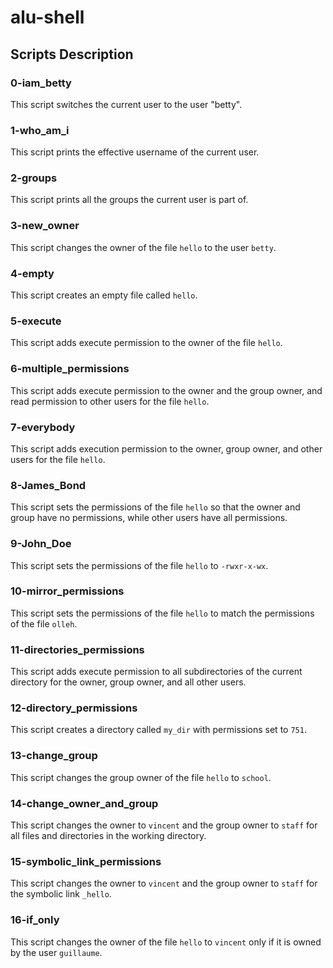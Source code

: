 # alu-shell

## Scripts Description

### 0-iam_betty
This script switches the current user to the user "betty".

### 1-who_am_i
This script prints the effective username of the current user.

### 2-groups
This script prints all the groups the current user is part of.

### 3-new_owner
This script changes the owner of the file `hello` to the user `betty`.

### 4-empty
This script creates an empty file called `hello`.

### 5-execute
This script adds execute permission to the owner of the file `hello`.

### 6-multiple_permissions
This script adds execute permission to the owner and the group owner, and read permission to other users for the file `hello`.

### 7-everybody
This script adds execution permission to the owner, group owner, and other users for the file `hello`.

### 8-James_Bond
This script sets the permissions of the file `hello` so that the owner and group have no permissions, while other users have all permissions.

### 9-John_Doe
This script sets the permissions of the file `hello` to `-rwxr-x-wx`.

### 10-mirror_permissions
This script sets the permissions of the file `hello` to match the permissions of the file `olleh`.

### 11-directories_permissions
This script adds execute permission to all subdirectories of the current directory for the owner, group owner, and all other users.

### 12-directory_permissions
This script creates a directory called `my_dir` with permissions set to `751`.

### 13-change_group
This script changes the group owner of the file `hello` to `school`.

### 14-change_owner_and_group
This script changes the owner to `vincent` and the group owner to `staff` for all files and directories in the working directory.

### 15-symbolic_link_permissions
This script changes the owner to `vincent` and the group owner to `staff` for the symbolic link `_hello`.

### 16-if_only
This script changes the owner of the file `hello` to `vincent` only if it is owned by the user `guillaume`.
